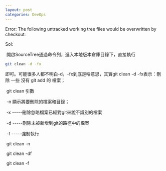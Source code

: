 ```yaml
---
layout: post
categories: DevOps
---
```

Error: The following untracked working tree files would be overwritten by checkout:

Sol:

​    開啟SourceTree通過命令列，進入本地版本倉庫目錄下，直接執行

```bash
git clean -d -fx
```

即可。可能很多人都不明白-d，-fx到底是啥意思，其實git clean -d -fx表示：刪除 一些 沒有 git add 的 檔案；

​    git clean 引數 

​    -n 顯示將要刪除的檔案和目錄；

​    -x -----刪除忽略檔案已經對git來說不識別的檔案

​    -d -----刪除未被新增到git的路徑中的檔案

​    -f -----強制執行

​    git clean -n

​    git clean -df

​    git clean -f